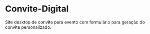 # Convite-Digital
Site desktop de convite para evento com formulário para geração do convite personalizado.
